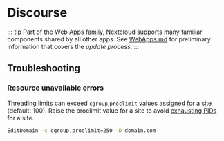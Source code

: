 # Discourse

::: tip
Part of the Web Apps family, Nextcloud supports many familiar components shared by all other apps. See [WebApps.md](../WebApps.md) for preliminary information that covers the *update process*.
:::

## Troubleshooting

### Resource unavailable errors

Threading limits can exceed `cgroup`,`proclimit` values assigned for a site (default: 100). Raise the proclimit value for a site to avoid [exhausting PIDs](../Resource%20enforcement#process) for a site.

```bash
EditDomain -c cgroup,proclimit=250 -D domain.com
```